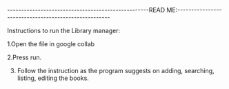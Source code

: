 
---------------------------------------------------READ ME:-----------------------------------------------------

Instructions to run the Library manager:

1.Open the file in google collab

2.Press run.

3. Follow the instruction as the program suggests on adding, searching, listing, editing the books.
